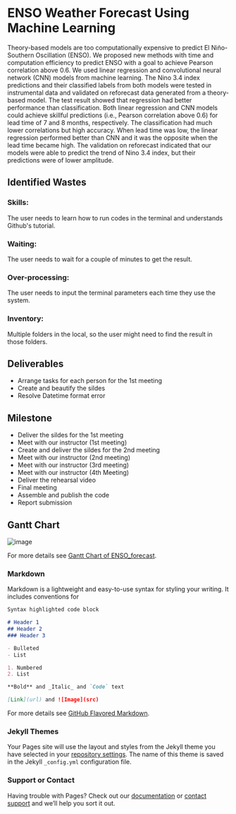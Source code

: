 # ENSO Weather Forecast Using Machine Learning

Theory-based models are too computationally expensive to predict El Niño-Southern Oscillation (ENSO). We proposed new methods with time and computation efficiency to predict ENSO with a goal to achieve Pearson correlation above 0.6. We used linear regression and convolutional neural network (CNN) models from machine learning. The Nino 3.4 index predictions and their classified labels from both models were tested in instrumental data and validated on reforecast data generated from a theory-based model. The test result showed that regression had better performance than classification. Both linear regression and CNN models could achieve skillful predictions (i.e., Pearson correlation above 0.6) for lead time of 7 and 8 months, respectively. The classification had much lower correlations but high accuracy. When lead time was low, the linear regression performed better than CNN and it was the opposite when the lead time became high. The validation on reforecast indicated that our models were able to predict the trend of Nino 3.4 index, but their predictions were of lower amplitude.

## Identified Wastes
### Skills: 
The user needs to learn how to run codes in the terminal and understands Github's tutorial.
### Waiting: 
The user needs to wait for a couple of minutes to get the result.
### Over-processing: 
The user needs to input the terminal parameters each time they use the system.
### Inventory: 
Multiple folders in the local, so the user might need to find the result in those folders.

## Deliverables
- Arrange tasks for each person for the 1st meeting
- Create and beautify the sildes
- Resolve Datetime format error


## Milestone
- Deliver the sildes for the 1st meeting
- Meet with our instructor (1st meeting) 
- Create and deliver the sildes for the 2nd meeting
- Meet with our instructor (2nd meeting) 
- Meet with our instructor (3rd meeting)
- Meet with our instructor (4th Meeting)
- Deliver the rehearsal video
- Final meeting
- Assemble and publish the code 
- Report submission

## Gantt Chart
![image](https://ds-560.github.io/ENSO_forecast/week1_gantt_chart.jpg)

For more details see [Gantt Chart of ENSO_forecast](https://ds-560.github.io/ENSO_forecast/PROJECT_GANTT_CHART.xlsx).



### Markdown

Markdown is a lightweight and easy-to-use syntax for styling your writing. It includes conventions for

```markdown
Syntax highlighted code block

# Header 1
## Header 2
### Header 3

- Bulleted
- List

1. Numbered
2. List

**Bold** and _Italic_ and `Code` text

[Link](url) and ![Image](src)
```

For more details see [GitHub Flavored Markdown](https://guides.github.com/features/mastering-markdown/).

### Jekyll Themes

Your Pages site will use the layout and styles from the Jekyll theme you have selected in your [repository settings](https://github.com/DS-560/ENSO_forecast/settings). The name of this theme is saved in the Jekyll `_config.yml` configuration file.

### Support or Contact

Having trouble with Pages? Check out our [documentation](https://docs.github.com/categories/github-pages-basics/) or [contact support](https://github.com/contact) and we’ll help you sort it out.
